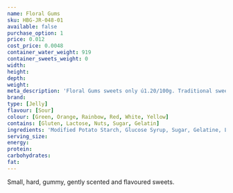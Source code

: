 ```yaml
---
name: Floral Gums
sku: HBG-JR-048-01
available: false
purchase_option: 1
price: 0.012
cost_price: 0.0048
container_water_weight: 919
container_sweets_weight: 0
width: 
height: 
depth: 
weight: 
meta_description: 'Floral Gums sweets only ú1.20/100g. Traditional sweets and more at Humbugs Confectionery Store. Specialists in satisfying your sweet tooth!'
brand: 
type: [Jelly]
flavour: [Sour]
colour: [Green, Orange, Rainbow, Red, White, Yellow]
contains: [Gluten, Lactose, Nuts, Sugar, Gelatin]
ingredients: 'Modified Potato Starch, Glucose Syrup, Sugar, Gelatine, Lactic Acid, Vegetable Oil, Glazing Agents (Carnauba Wax, Beeswax). Colours: Anthocyanins, Paprika Extract, Curcumin'
serving_size: 
energy: 
protein: 
carbohydrates: 
fat: 
---
```

Small, hard, gummy, gently scented and flavoured sweets.